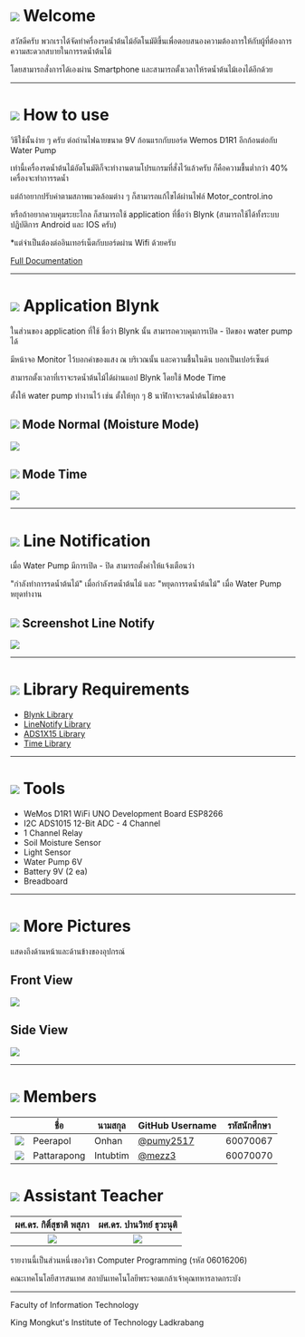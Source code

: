 # ![](/images/internet.png) Welcome
สวัสดีครับ พวกเราได้จัดทำครื่องรดน้ำต้นไม้อัตโนมัติขึ้นเพื่อตอบสนองความต้องการให้กับผู้ที่ต้องการความสะดวกสบายในการรดน้ำต้นไม้

โดยสามารถสั่งการได้เองผ่าน Smartphone และสามารถตั้งเวลาให้รดน้ำต้นไม้เองได้อีกด้วย

---

# ![](images/help.png) How to use
วิธีใช้นั้นง่าย ๆ ครับ ต่อถ่านไฟฉายขนาด 9V ก้อนแรกกับบอร์ด Wemos D1R1 อีกก้อนต่อกับ Water Pump

เท่านี้เครื่องรดน้ำต้นไม้อัตโนมัติก็จะทำงานตามโปรแกรมที่สั่งไว้แล้วครับ ก็คือความชื้นต่ำกว่า 40% เครื่องจะทำการรดน้ำ

แต่ถ้าอยากปรับค่าตามสภาพแวดล้อมต่าง ๆ ก็สามารถแก้ไขได้ผ่านไฟล์ Motor_control.ino

หรือถ้าอยากควบคุมระยะไกล ก็สามารถใช้ application ที่ชื่อว่า Blynk (สามารถใช้ได้ทั้งระบบปฏิบัติการ Android และ IOS ครับ)

*แต่จำเป็นต้องต่ออินเทอร์เน็ตกับบอร์ดผ่าน Wifi ด้วยครับ

[Full Documentation](https://github.com/compro-itkmitl/Automatic-Plants-Watering-System/wiki)

---

# ![](images/apps.png) Application Blynk
ในส่วนของ application ที่ใช้ ชื่อว่า Blynk นั้น สามารถควบคุมการเปิด - ปิดของ water pump ได้

มีหน้าจอ Monitor ไว้บอกค่าของแสง ณ บริเวณนั้น และความชื้นในดิน บอกเป็นเปอร์เซ็นต์

สามารถตั้งเวลาที่เราจะรดน้ำต้นไม้ได้ผ่านแอป Blynk โดยใช้ Mode Time

ตั้งให้ water pump ทำงานไว้ เช่น ตั้งให้ทุก ๆ 8 นาฬิกาจะรดน้ำต้นไม้ของเรา

## ![](images/moisture.png) Mode Normal (Moisture Mode)
![](images/blynk_interface_moisture.png)

## ![](images/time.png) Mode Time
![](images/blynk_interface_time.png)

---

# ![](images/line.png) Line Notification

เมื่อ Water Pump มีการเปิด - ปิด สามารถตั้งค่าให้แจ้งเตือนว่า

"กำลังทำการรดน้ำต้นไม้" เมื่อกำลังรดน้ำต้นไม้ และ "หยุดการรดน้ำต้นไม้" เมื่อ Water Pump หยุดทำงาน

## ![](images/line_16.png) Screenshot Line Notify
![](images/line_notify.png)

---

# ![](images/notebook.png) Library Requirements
* [Blynk Library](https://github.com/blynkkk/blynk-library)
* [LineNotify Library](https://github.com/TridentTD/TridentTD_LineNotify)
* [ADS1X15 Library](https://github.com/adafruit/Adafruit_ADS1X15)
* [Time Library](https://github.com/PaulStoffregen/Time)

---

# ![](images/tools.png) Tools
* WeMos D1R1 WiFi UNO Development Board ESP8266
* I2C ADS1015 12-Bit ADC - 4 Channel
* 1 Channel Relay
* Soil Moisture Sensor
* Light Sensor
* Water Pump 6V
* Battery 9V (2 ea)
* Breadboard

---

# ![](images/picture.png) More Pictures

แสดงถึงด้านหน้าและด้านข้างของอุปกรณ์

## Front View
![](images/front.png)

## Side View
![](images/side.png)

---

# ![](images/member.png) Members
|  |ชื่อ|นามสกุล|GitHub Username|รหัสนักศึกษา|
|:-:|--|------|---------------|---------|
|![](images/peerapol.png)|Peerapol|Onhan|[@pumy2517](https://github.com/pumy2517)|60070067|
|![](images/pattarapong.png)|Pattarapong|Intubtim|[@mezz3](https://github.com/mezz3)|60070070|

# ![](images/teacher.png) Assistant Teacher
|ผศ.ดร. กิติ์สุชาติ พสุภา|ผศ.ดร. ปานวิทย์ ธุวะนุติ|
|:-:|:-:|
|![](images/aj_kitsuchart.png)|![](images/aj_panwit.png)|

รายงานนี้เป็นส่วนหนึ่งของวิชา Computer Programming (รหัส 06016206)

คณะเทคโนโลยีสารสนเทศ สถาบันเทคโนโลยีพระจอมเกล้าเจ้าคุณทหารลาดกระบัง

---

Faculty of Information Technology

King Mongkut's Institute of Technology Ladkrabang

